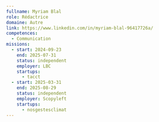 ```yaml
---
fullname: Myriam Blal
role: Rédactrice
domaine: Autre
link: https://www.linkedin.com/in/myriam-blal-96417726a/
competences:
  - Communication
missions:
  - start: 2024-09-23
    end: 2025-07-31
    status: independent
    employer: LBC
    startups:
      - tacct
  - start: 2025-03-31
    end: 2025-08-29
    status: independent
    employer: Scopyleft
    startups:
      - nosgestesclimat
---
```

